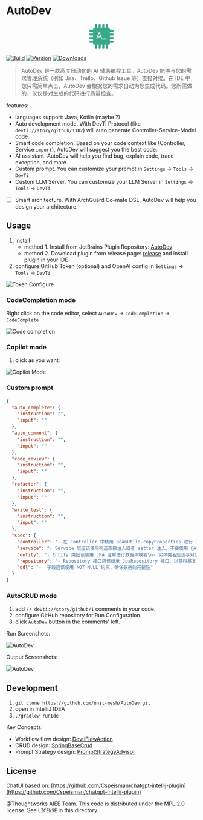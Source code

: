# AutoDev

<p align="center">
  <img src="src/main/resources/META-INF/pluginIcon.svg" width="64px" height="64px" />
</p>

[![Build](https://github.com/unit-mesh/auto-dev/actions/workflows/build.yml/badge.svg)](https://github.com/unit-mesh/auto-dev/actions/workflows/build.yml)
[![Version](https://img.shields.io/jetbrains/plugin/v/21520-autodev.svg)](https://plugins.jetbrains.com/plugin/21520-autodev)
[![Downloads](https://img.shields.io/jetbrains/plugin/d/21520-autodev.svg)](https://plugins.jetbrains.com/plugin/21520-autodev)

> AutoDev 是一款高度自动化的 AI 辅助编程工具。AutoDev 能够与您的需求管理系统（例如 Jira、Trello、Github Issue 等）直接对接。在
> IDE 中，您只需简单点击，AutoDev 会根据您的需求自动为您生成代码。您所需做的，仅仅是对生成的代码进行质量检查。

features:

- languages support: Java, Kotlin (maybe ?)
- Auto development mode. With DevTi Protocol (like `devti://story/github/1102`) will auto generate
  Controller-Service-Model code.
- Smart code completion. Based on your code context like (Controller, Service `import`), AutoDev will suggest you the
  best code.
- AI assistant. AutoDev will help you find bug, explain code, trace exception, and more.
- Custom prompt. You can customize your prompt in `Settings` -> `Tools` -> `DevTi`
- Custom LLM Server. You can customize your LLM Server in `Settings` -> `Tools` -> `DevTi`
- [ ] Smart architecture. With ArchGuard Co-mate DSL, AutoDev will help you design your architecture.

## Usage

1. Install
    - method 1. Install from JetBrains Plugin Repository: [AutoDev](https://plugins.jetbrains.com/plugin/21520-autodev)
    - method 2. Download plugin from release page: [release](https://github.com/unit-mesh/auto-dev/releases) and install
      plugin in your IDE
2. configure GitHub Token (optional) and OpenAI config in `Settings` -> `Tools` -> `DevTi`

![Token Configure](https://unitmesh.cc/auto-dev/autodev-config.png)

### CodeCompletion mode

Right click on the code editor, select `AutoDev` -> `CodeCompletion` -> `CodeComplete`

![Code completion](https://unitmesh.cc/auto-dev/completion-mode.png)

### Copilot mode

1. click as you want:

![Copilot Mode](https://unitmesh.cc/auto-dev/copilot-mode.png)


### Custom prompt

```json
{
  "auto_complete": {
    "instruction": "",
    "input": ""
  },
  "auto_comment": {
    "instruction": "",
    "input": ""
  },
  "code_review": {
    "instruction": "",
    "input": ""
  },
  "refactor": {
    "instruction": "",
    "input": ""
  },
  "write_test": {
    "instruction": "",
    "input": ""
  },
  "spec": {
    "controller": "- 在 Controller 中使用 BeanUtils.copyProperties 进行 DTO 转换 Entity\n- 禁止使用 Autowired\n-使用 Swagger Annotation 表明 API 含义\n-Controller 方法应该捕获并处理业务异常，不应该抛出系统异常。",
    "service": "- Service 层应该使用构造函数注入或者 setter 注入，不要使用 @Autowired 注解注入。",
    "entity": "- Entity 类应该使用 JPA 注解进行数据库映射\n- 实体类名应该与对应的数据库表名相同。实体类应该使用注解标记主键和表名，例如：@Id、@GeneratedValue、@Table 等。",
    "repository": "- Repository 接口应该继承 JpaRepository 接口，以获得基本的 CRUD 操作",
    "ddl": "-  字段应该使用 NOT NULL 约束，确保数据的完整性"
  }
}
```

### AutoCRUD mode

1. add `// devti://story/github/1` comments in your code.
2. configure GitHub repository for Run Configuration.
3. click `AutoDev` button in the comments' left.

Run Screenshots:

![AutoDev](https://unitmesh.cc/auto-dev/init-instruction.png)

Output Screenshots:

![AutoDev](https://unitmesh.cc/auto-dev/blog-controller.png)

## Development

1. `git clone https://github.com/unit-mesh/AutoDev.git`
2. open in IntelliJ IDEA
3. `./gradlew runIde`

Key Concepts:

- Workflow flow design: [DevtiFlowAction](src/main/kotlin/cc/unitmesh/devti/flow/base/DevtiFlowAction.kt)
- CRUD design: [SpringBaseCrud](src/main/kotlin/cc/unitmesh/devti/flow/base/SpringBaseCrud.kt)
- Prompt Strategy design: [PromptStrategyAdvisor](src/main/kotlin/cc/unitmesh/devti/prompting/PromptStrategyAdvisor.kt)

## License

ChatUI based
on: [https://github.com/Cspeisman/chatgpt-intellij-plugin](https://github.com/Cspeisman/chatgpt-intellij-plugin)

@Thoughtworks AIEE Team. This code is distributed under the MPL 2.0 license. See `LICENSE` in this directory.

